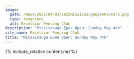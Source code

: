 ```yaml
---
image:
  path: /News/2025/04/03/2025MississaugaOpenPoster2.png
  type: image/png
  alt: Excelsior Fencing Club
description: "Mississauga Epee Open: Sunday May 4th"
site_name: Excelsior Fencing Club
title: "Mississauga Epee Open: Sunday May 4th"
---
```


{% include_relative content.md %}
